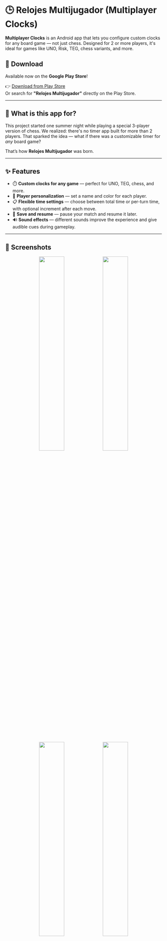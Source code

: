 # 🕒 Relojes Multijugador (Multiplayer Clocks)

**Multiplayer Clocks** is an Android app that lets you configure custom clocks for any board game — not just chess. Designed for 2 or more players, it's ideal for games like UNO, Risk, TEG, chess variants, and more.

## 📲 Download

Available now on the **Google Play Store**!

👉 [Download from Play Store](https://lnkd.in/gkfwcw8t)  
Or search for **"Relojes Multijugador"** directly on the Play Store.

---

## 🎯 What is this app for?

This project started one summer night while playing a special 3-player version of chess. We realized: there's no timer app built for more than 2 players. That sparked the idea — what if there was a customizable timer for *any* board game?

That’s how **Relojes Multijugador** was born.

---

## ✨ Features

- ⏱️ **Custom clocks for any game** — perfect for UNO, TEG, chess, and more.
- 🎨 **Player personalization** — set a name and color for each player.
- 📋 **Flexible time settings** — choose between total time or per-turn time, with optional increment after each move.
- 💾 **Save and resume** — pause your match and resume it later.
- 🔊 **Sound effects** — different sounds improve the experience and give audible cues during gameplay.

---

## 📸 Screenshots

<p align="center">
  <img src="https://github.com/user-attachments/assets/16b1cac3-00ab-4825-81b6-1db92d3300ae" width="40%" />
  <img src="https://github.com/user-attachments/assets/a3bf8c92-6f1f-4243-9b03-4fc63cdf0a58" width="40%" />
  <br/>
  <img src="https://github.com/user-attachments/assets/2171a28c-6ee1-493b-b69f-1e2ac47fdef3" width="40%" />
  <img src="https://github.com/user-attachments/assets/ffea66f0-bad8-4a70-bf8f-db698ec7e368" width="40%" />
</p>
---

## 🛠 Tech Stack

- Kotlin / Android
- MVVM Architecture
- Jetpack components (ViewModel, LiveData)
- Custom UI & MediaPlayer
- Local persistence

---

## 🧑‍💻 About the Developer

Hi! I'm an Android developer who built this project as both a personal challenge and a solution to a real-life problem with friends. I hope it helps make your game nights better!

If you like the app or have suggestions, feel free to reach out or open an issue here. Thanks!

---

## 📬 Contact

- LinkedIn: https://www.linkedin.com/in/agustinbpernas/
- Email: ing.agustinpernas@gmail.com
